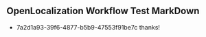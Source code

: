 ## OpenLocalization Workflow Test MarkDown
* 7a2d1a93-39f6-4877-b5b9-47553f91be7c thanks!

<!--HONumber=Sep16_HO2-->


